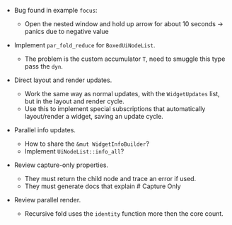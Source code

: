 * Bug found in example `focus`:
    - Open the nested window and hold up arrow for about 10 seconds -> panics due to negative value

* Implement `par_fold_reduce` for `BoxedUiNodeList`.
    - The problem is the custom accumulator `T`, need to smuggle this type pass the `dyn`.

* Direct layout and render updates.
    - Work the same way as normal updates, with the `WidgetUpdates` list, but in the layout and render cycle.
    - Use this to implement special subscriptions that automatically layout/render a widget, saving an update
      cycle.

* Parallel info updates.
    - How to share the `&mut WidgetInfoBuilder`?
    - Implement `UiNodeList::info_all`?

       
* Review capture-only properties.
    - They must return the child node and trace an error if used.
    - They must generate docs that explain # Capture Only

* Review parallel render.
    - Recursive fold uses the `identity` function more then the core count.